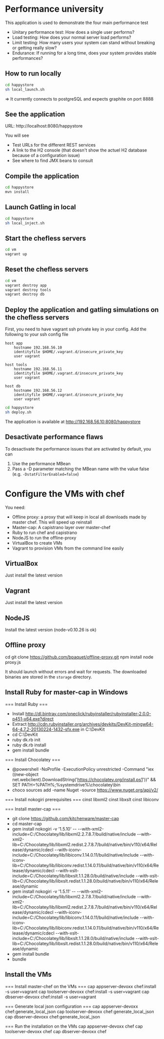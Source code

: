 Performance university
======================

This application is used to demonstrate the four main performance test
* Unitary performance test: How does a single user performs?
* Load testing: How does your normal server load performs?
* Limit testing: How many users your system can stand without breaking or getting really slow?
* Endurance: If running for a long time, does your system provides stable performances?

How to run locally
------------------
~~~bash
cd happystore
sh local_launch.sh
~~~
=> It currently connects to postgreSQL and expects graphite on port 8888

See the application
-------------------

URL: http://localhost:8080/happystore

You will see
* Test URLs for the different REST services
* A link to the H2 console (that doesn't show the actuel H2 database because of a configuration issue)
* See where to find JMX beans to consult

Compile the application
-----------------------
~~~bash
cd happystore
mvn install
~~~

Launch Gatling in local
-----------------------
~~~bash
cd happystore
sh local_inject.sh
~~~

Start the chefless servers
-------------------
~~~bash
cd vm
vagrant up
~~~

Reset the chefless servers
-------------------
~~~bash
cd vm
vagrant destroy app
vagrant destroy tools
vagrant destroy db
~~~

Deploy the application and gatling simulations on the chefless servers
----------------------------------------------------------------------

First, you need to have vagrant ssh private key in your config. Add the following to your ssh config file
~~~
host app
	hostname 192.168.56.10
	identityfile $HOME/.vagrant.d/insecure_private_key
	user vagrant
	
host tools
	hostname 192.168.56.11
	identityfile $HOME/.vagrant.d/insecure_private_key
	user vagrant

host db
	hostname 192.168.56.12
	identityfile $HOME/.vagrant.d/insecure_private_key
	user vagrant
~~~

~~~bash
cd happystore
sh deploy.sh
~~~

The application is available at http://192.168.56.10:8080/happystore

Desactivate performance flaws
-----------------------------
To desactivate the performance issues that are activated by default, you can
1. Use the performance MBean
2. Pass a -D parameter matching the MBean name with the value false (e.g. `-DstatFilterEnabled=false`)

Configure the VMs with chef
===========================

You need:
* Offline proxy: a proxy that will keep in local all downloads made by master chef. This will speed up reinstall
* Master-cap: A capistrano layer over master-chef
* Ruby to run chef and capistrano
* NodeJS to run the offline-proxy
* VirtualBox to create VMs
* Vagrant to provision VMs from the command line easily

VirtualBox
----------
Just install the latest version

Vagrant
-------
Just install the latest version

NodeJS
------
Install the latest version (node-v0.10.26 is ok)

Offline proxy
-------------
cd <your directory for projects>
git clone https://github.com/bpaquet/offline-proxy.git
npm install 
node proxy.js

It should launch without errors and wait for requests. The downloaded binaries are stored in the `storage` directory.

Install Ruby for master-cap in Windows
--------------------------------------

=== Install Ruby ===
* Install http://dl.bintray.com/oneclick/rubyinstaller/rubyinstaller-2.0.0-p451-x64.exe?direct
* Extract http://cdn.rubyinstaller.org/archives/devkits/DevKit-mingw64-64-4.7.2-20130224-1432-sfx.exe in C:\DevKit
* cd C:\DevKit
* ruby dk.rb init
* ruby dk.rb install
* gem install bundle

=== Install Chocolatey ===
* @powershell -NoProfile -ExecutionPolicy unrestricted -Command "iex ((new-object net.webclient).DownloadString('https://chocolatey.org/install.ps1'))" && SET PATH=%PATH%;%systemdrive%\chocolatey\bin
* choco sources add -name Nuget -source https://www.nuget.org/api/v2/

=== Install nokogiri prerequisites ===
cinst libxml2
cinst libxslt
cinst libiconv

=== Install master-cap ===
* git clone https://github.com/kitchenware/master-cap
* cd master-cap
* gem install nokogiri -v '1.5.10' -- --with-xml2-include=C:/Chocolatey/lib/libxml2.2.7.8.7/build/native/include --with-xml2-lib=C:/Chocolatey/lib/libxml2.redist.2.7.8.7/build/native/bin/v110/x64/Release/dynamic/cdecl --with-iconv-include=C:/Chocolatey/lib/libiconv.1.14.0.11/build/native/include --with-iconv-lib=C:/Chocolatey/lib/libiconv.redist.1.14.0.11/build/native/bin/v110/x64/Release/dynamic/cdecl --with-xslt-include=C:/Chocolatey/lib/libxslt.1.1.28.0/build/native/include --with-xslt-lib=C:/Chocolatey/lib/libxslt.redist.1.1.28.0/build/native/bin/v110/x64/Release/dynamic
* gem install nokogiri -v '1.5.11' -- --with-xml2-include=C:/Chocolatey/lib/libxml2.2.7.8.7/build/native/include --with-xml2-lib=C:/Chocolatey/lib/libxml2.redist.2.7.8.7/build/native/bin/v110/x64/Release/dynamic/cdecl --with-iconv-include=C:/Chocolatey/lib/libiconv.1.14.0.11/build/native/include --with-iconv-lib=C:/Chocolatey/lib/libiconv.redist.1.14.0.11/build/native/bin/v110/x64/Release/dynamic/cdecl --with-xslt-include=C:/Chocolatey/lib/libxslt.1.1.28.0/build/native/include --with-xslt-lib=C:/Chocolatey/lib/libxslt.redist.1.1.28.0/build/native/bin/v110/x64/Release/dynamic
* gem install bundle
* bundle

Install the VMs
---------------

=== Install master-chef on the VMs ===
cap appserver-devoxx chef:install -s user=vagrant
cap toolserver-devoxx chef:install -s user=vagrant
cap dbserver-devoxx chef:install -s user=vagrant

=== Generate local json configuration ===
cap appserver-devoxx chef:generate_local_json
cap toolserver-devoxx chef:generate_local_json
cap dbserver-devoxx chef:generate_local_json


=== Run the installation on the VMs
cap appserver-devoxx chef
cap toolserver-devoxx chef
cap dbserver-devoxx chef